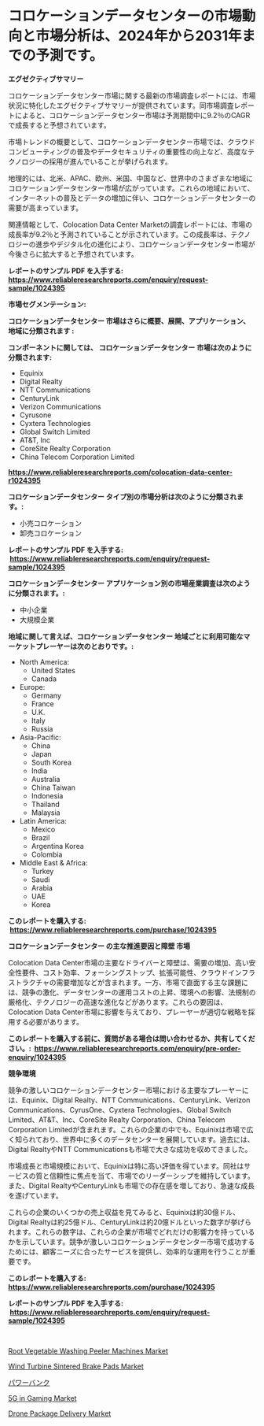 <p><h1>コロケーションデータセンターの市場動向と市場分析は、2024年から2031年までの予測です。</h1></p><p><strong>エグゼクティブサマリー</strong></p>
<p><p>コロケーションデータセンター市場に関する最新の市場調査レポートには、市場状況に特化したエグゼクティブサマリーが提供されています。同市場調査レポートによると、コロケーションデータセンター市場は予測期間中に9.2％のCAGRで成長すると予想されています。</p><p>市場トレンドの概要として、コロケーションデータセンター市場では、クラウドコンピューティングの普及やデータセキュリティの重要性の向上など、高度なテクノロジーの採用が進んでいることが挙げられます。</p><p>地理的には、北米、APAC、欧州、米国、中国など、世界中のさまざまな地域にコロケーションデータセンター市場が広がっています。これらの地域において、インターネットの普及とデータの増加に伴い、コロケーションデータセンターの需要が高まっています。</p><p>関連情報として、Colocation Data Center Marketの調査レポートには、市場の成長率が9.2％と予測されていることが示されています。この成長率は、テクノロジーの進歩やデジタル化の進化により、コロケーションデータセンター市場が今後さらに拡大すると予想されています。</p></p>
<p><strong>レポートのサンプル PDF を入手する: <a href="https://www.reliableresearchreports.com/enquiry/request-sample/1024395">https://www.reliableresearchreports.com/enquiry/request-sample/1024395</a></strong></p>
<p><strong>市場セグメンテーション:</strong></p>
<p><strong> コロケーションデータセンター 市場はさらに概要、展開、アプリケーション、地域に分類されます :</strong></p>
<p><strong>コンポーネントに関しては、 コロケーションデータセンター 市場は次のように分類されます: &nbsp;</strong></p>
<p><ul><li>Equinix</li><li>Digital Realty</li><li>NTT Communications</li><li>CenturyLink</li><li>Verizon Communications</li><li>Cyrusone</li><li>Cyxtera Technologies</li><li>Global Switch Limited</li><li>AT&T, Inc</li><li>CoreSite Realty Corporation</li><li>China Telecom Corporation Limited</li></ul></p>
<p><strong><a href="https://www.reliableresearchreports.com/colocation-data-center-r1024395">https://www.reliableresearchreports.com/colocation-data-center-r1024395</a></strong></p>
<p><strong> コロケーションデータセンター タイプ別の市場分析は次のように分類されます。:</strong></p>
<p><ul><li>小売コロケーション</li><li>卸売コロケーション</li></ul></p>
<p><strong>レポートのサンプル PDF を入手する: &nbsp;<a href="https://www.reliableresearchreports.com/enquiry/request-sample/1024395">https://www.reliableresearchreports.com/enquiry/request-sample/1024395</a></strong></p>
<p><strong> コロケーションデータセンター アプリケーション別の市場産業調査は次のように分類されます。:</strong></p>
<p><ul><li>中小企業</li><li>大規模企業</li></ul></p>
<p><strong>地域に関して言えば、コロケーションデータセンター 地域ごとに利用可能なマーケットプレーヤーは次のとおりです。:</strong></p>
<p><ul>
    <li>
        North America:
        <ul>
            <li>United States</li>
            <li>Canada</li>
        </ul>
    </li>
    <li>
        Europe:
        <ul>
            <li>Germany</li>
            <li>France</li>
            <li>U.K.</li>
            <li>Italy</li>
            <li>Russia</li>
        </ul>
    </li>
    <li>
        Asia-Pacific:
        <ul>
            <li>China</li>
            <li>Japan</li>
            <li>South Korea</li>
            <li>India</li>
            <li>Australia</li>
            <li>China Taiwan</li>
            <li>Indonesia</li>
            <li>Thailand</li>
            <li>Malaysia</li>
        </ul>
    </li>
    <li>
        Latin America:
        <ul>
            <li>Mexico</li>
            <li>Brazil</li>
            <li>Argentina Korea</li>
            <li>Colombia</li>
        </ul>
    </li>
    <li>
        Middle East & Africa:
        <ul>
            <li>Turkey</li>
            <li>Saudi</li>
            <li>Arabia</li>
            <li>UAE</li>
            <li>Korea</li>
        </ul>
    </li>
    </ul></p>
<p><strong>このレポートを購入する: &nbsp;<a href="https://www.reliableresearchreports.com/purchase/1024395">https://www.reliableresearchreports.com/purchase/1024395</a></strong></p>
<p><strong>コロケーションデータセンター の主な推進要因と障壁 市場</strong></p>
<p><p>Colocation Data Center市場の主要なドライバーと障壁は、需要の増加、高い安全性要件、コスト効率、フォーシングストップ、拡張可能性、クラウドインフラストラクチャの需要増加などが含まれます。一方、市場で直面する主な課題には、競争の激化、データセンターの運用コストの上昇、環境への影響、法規制の厳格化、テクノロジーの高速な進化などがあります。これらの要因は、Colocation Data Center市場に影響を与えており、プレーヤーが適切な戦略を採用する必要があります。</p></p>
<p><strong>このレポートを購入する前に、質問がある場合は問い合わせるか、共有してください。:&nbsp; <a href="https://www.reliableresearchreports.com/enquiry/pre-order-enquiry/1024395">https://www.reliableresearchreports.com/enquiry/pre-order-enquiry/1024395</a></strong></p>
<p><strong>競争環境</strong></p>
<p><p>競争の激しいコロケーションデータセンター市場における主要なプレーヤーには、Equinix、Digital Realty、NTT Communications、CenturyLink、Verizon Communications、CyrusOne、Cyxtera Technologies、Global Switch Limited、AT&T、Inc、CoreSite Realty Corporation、China Telecom Corporation Limitedが含まれます。これらの企業の中でも、Equinixは市場で広く知られており、世界中に多くのデータセンターを展開しています。過去には、Digital RealtyやNTT Communicationsも市場で大きな成功を収めてきました。</p><p>市場成長と市場規模において、Equinixは特に高い評価を得ています。同社はサービスの質と信頼性に焦点を当て、市場でのリーダーシップを維持しています。また、Digital RealtyやCenturyLinkも市場での存在感を増しており、急速な成長を遂げています。</p><p>これらの企業のいくつかの売上収益を見てみると、Equinixは約30億ドル、Digital Realtyは約25億ドル、CenturyLinkは約20億ドルといった数字が挙げられます。これらの数字は、これらの企業が市場でどれだけの影響力を持っているかを示しています。競争が激しいコロケーションデータセンター市場で成功するためには、顧客ニーズに合ったサービスを提供し、効率的な運用を行うことが重要です。</p></p>
<p><strong>このレポートを購入する: &nbsp; <a href="https://www.reliableresearchreports.com/purchase/1024395">https://www.reliableresearchreports.com/purchase/1024395</a></strong></p>
<p><strong>レポートのサンプル PDF を入手する: &nbsp;<a href="https://www.reliableresearchreports.com/enquiry/request-sample/1024395">https://www.reliableresearchreports.com/enquiry/request-sample/1024395</a></strong><strong></strong></p>
<p>&nbsp;</p>
<p><p><a href="https://github.com/HenrietteMills1/Market-Research-Report-List-1/blob/main/root-vegetable-washing-peeler-machines-market.md">Root Vegetable Washing Peeler Machines Market</a></p><p><a href="https://github.com/JameTravis/Market-Research-Report-List-5/blob/main/wind-turbine-sintered-brake-pads-market.md">Wind Turbine Sintered Brake Pads Market</a></p><p><a href="https://github.com/mohamedbakry57/Market-Research-Report-List-3/blob/main/868381065171.md">パワーバンク</a></p><p><a href="https://www.linkedin.com/pulse/5g-gaming-market-analysis-sze-forecasted-period-from-gbbuc">5G in Gaming Market</a></p><p><a href="https://www.linkedin.com/pulse/drone-package-delivery-market-report-reveals-latest-trends-puexe">Drone Package Delivery Market</a></p></p>